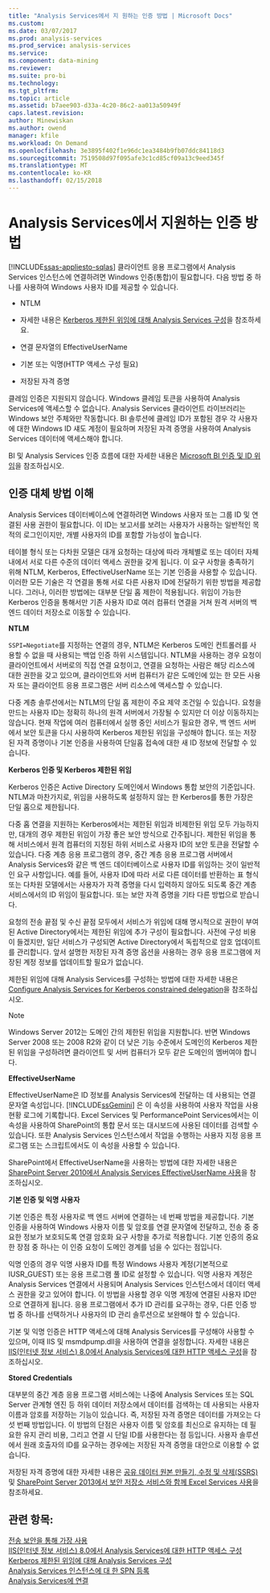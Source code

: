 ```yaml
---
title: "Analysis Services에서 지 원하는 인증 방법 | Microsoft Docs"
ms.custom: 
ms.date: 03/07/2017
ms.prod: analysis-services
ms.prod_service: analysis-services
ms.service: 
ms.component: data-mining
ms.reviewer: 
ms.suite: pro-bi
ms.technology: 
ms.tgt_pltfrm: 
ms.topic: article
ms.assetid: b7aee903-d33a-4c20-86c2-aa013a50949f
caps.latest.revision: 
author: Minewiskan
ms.author: owend
manager: kfile
ms.workload: On Demand
ms.openlocfilehash: 3e3895f402f1e96dc1ea3484b9fb07ddc84118d3
ms.sourcegitcommit: 7519508d97f095afe3c1cd85cf09a13c9eed345f
ms.translationtype: MT
ms.contentlocale: ko-KR
ms.lasthandoff: 02/15/2018
---
```

# <a name="authentication-methodologies-supported-by-analysis-services"></a>Analysis Services에서 지원하는 인증 방법
[!INCLUDE[ssas-appliesto-sqlas](../../includes/ssas-appliesto-sqlas.md)]
클라이언트 응용 프로그램에서 Analysis Services 인스턴스에 연결하려면 Windows 인증(통합)이 필요합니다. 다음 방법 중 하나를 사용하여 Windows 사용자 ID를 제공할 수 있습니다.  
  
-   NTLM  
  
-   자세한 내용은 [Kerberos 제한된 위임에 대해 Analysis Services 구성](../../analysis-services/instances/configure-analysis-services-for-kerberos-constrained-delegation.md)을 참조하세요.  
  
-   연결 문자열의 EffectiveUserName  
  
-   기본 또는 익명(HTTP 액세스 구성 필요)  
  
-   저장된 자격 증명  
  
 클레임 인증은 지원되지 않습니다. Windows 클레임 토큰을 사용하여 Analysis Services에 액세스할 수 없습니다. Analysis Services 클라이언트 라이브러리는 Windows 보안 주체와만 작동합니다. BI 솔루션에 클레임 ID가 포함된 경우 각 사용자에 대한 Windows ID 섀도 계정이 필요하며 저장된 자격 증명을 사용하여 Analysis Services 데이터에 액세스해야 합니다.  
  
 BI 및 Analysis Services 인증 흐름에 대한 자세한 내용은 [Microsoft BI 인증 및 ID 위임](http://go.microsoft.com/fwlink/?LinkID=286576)을 참조하십시오.  
  
##  <a name="bkmk_auth"></a> 인증 대체 방법 이해  
 Analysis Services 데이터베이스에 연결하려면 Windows 사용자 또는 그룹 ID 및 연결된 사용 권한이 필요합니다. 이 ID는 보고서를 보려는 사용자가 사용하는 일반적인 목적의 로그인이지만, 개별 사용자의 ID를 포함할 가능성이 높습니다.  
  
 테이블 형식 또는 다차원 모델은 대개 요청하는 대상에 따라 개체별로 또는 데이터 자체 내에서 서로 다른 수준의 데이터 액세스 권한을 갖게 됩니다. 이 요구 사항을 충족하기 위해 NTLM, Kerberos, EffectiveUserName 또는 기본 인증을 사용할 수 있습니다. 이러한 모든 기술은 각 연결을 통해 서로 다른 사용자 ID에 전달하기 위한 방법을 제공합니다. 그러나, 이러한 방법에는 대부분 단일 홉 제한이 적용됩니다. 위임이 가능한 Kerberos 인증을 통해서만 기존 사용자 ID로 여러 컴퓨터 연결을 거쳐 원격 서버의 백 엔드 데이터 저장소로 이동할 수 있습니다.  
  
 **NTLM**  
  
 `SSPI=Negotiate`를 지정하는 연결의 경우, NTLM은 Kerberos 도메인 컨트롤러를 사용할 수 없을 때 사용되는 백업 인증 하위 시스템입니다. NTLM을 사용하는 경우 요청이 클라이언트에서 서버로의 직접 연결 요청이고, 연결을 요청하는 사람은 해당 리소스에 대한 권한을 갖고 있으며, 클라이언트와 서버 컴퓨터가 같은 도메인에 있는 한 모든 사용자 또는 클라이언트 응용 프로그램은 서버 리소스에 액세스할 수 있습니다.  
  
 다중 계층 솔루션에서는 NTLM의 단일 홉 제한이 주요 제약 조건일 수 있습니다. 요청을 만드는 사용자 ID는 정확히 하나의 원격 서버에서 가장될 수 있지만 더 이상 이동하지는 않습니다. 현재 작업에 여러 컴퓨터에서 실행 중인 서비스가 필요한 경우, 백 엔드 서버에서 보안 토큰을 다시 사용하여 Kerberos 제한된 위임을 구성해야 합니다. 또는 저장된 자격 증명이나 기본 인증을 사용하여 단일홉 접속에 대한 새 ID 정보에 전달할 수 있습니다.  
  
 **Kerberos 인증 및 Kerberos 제한된 위임**  
  
 Kerberos 인증은 Active Directory 도메인에서 Windows 통합 보안의 기준입니다. NTLM과 마찬가지로, 위임을 사용하도록 설정하지 않는 한 Kerberos를 통한 가장은 단일 홉으로 제한됩니다.  
  
 다중 홉 연결을 지원하는 Kerberos에서는 제한된 위임과 비제한된 위임 모두 가능하지만, 대개의 경우 제한된 위임이 가장 좋은 보안 방식으로 간주됩니다. 제한된 위임을 통해 서비스에서 원격 컴퓨터의 지정된 하위 서비스로 사용자 ID의 보안 토큰을 전달할 수 있습니다. 다중 계층 응용 프로그램의 경우, 중간 계층 응용 프로그램 서버에서 Analysis Services와 같은 백 엔드 데이터베이스로 사용자 ID를 위임하는 것이 일반적인 요구 사항입니다. 예를 들어, 사용자 ID에 따라 서로 다른 데이터를 반환하는 표 형식 또는 다차원 모델에서는 사용자가 자격 증명을 다시 입력하지 않아도 되도록 중간 계층 서비스에서의 ID 위임이 필요합니다. 또는 보안 자격 증명을 기타 다른 방법으로 받습니다.  
  
 요청의 전송 끝점 및 수신 끝점 모두에서 서비스가 위임에 대해 명시적으로 권한이 부여된 Active Directory에서는 제한된 위임에 추가 구성이 필요합니다. 사전에 구성 비용이 들겠지만, 일단 서비스가 구성되면 Active Directory에서 독립적으로 암호 업데이트를 관리합니다. 앞서 설명한 저장된 자격 증명 옵션을 사용하는 경우 응용 프로그램에 저장된 계정 정보를 업데이트할 필요가 없습니다.  
  
 제한된 위임에 대해 Analysis Services를 구성하는 방법에 대한 자세한 내용은 [Configure Analysis Services for Kerberos constrained delegation](../../analysis-services/instances/configure-analysis-services-for-kerberos-constrained-delegation.md)을 참조하십시오.  
  
> [!NOTE]  
>  Windows Server 2012는 도메인 간의 제한된 위임을 지원합니다. 반면 Windows Server 2008 또는 2008 R2와 같이 더 낮은 기능 수준에서 도메인의 Kerberos 제한된 위임을 구성하려면 클라이언트 및 서버 컴퓨터가 모두 같은 도메인의 멤버여야 합니다.  
  
 **EffectiveUserName**  
  
 EffectiveUserName은 ID 정보를 Analysis Services에 전달하는 데 사용되는 연결 문자열 속성입니다. [!INCLUDE[ssGemini](../../includes/ssgemini-md.md)] 은 이 속성을 사용하여 사용자 작업을 사용 현황 로그에 기록합니다. Excel Services 및 PerformancePoint Services에서는 이 속성을 사용하여 SharePoint의 통합 문서 또는 대시보드에 사용된 데이터를 검색할 수 있습니다. 또한 Analysis Services 인스턴스에서 작업을 수행하는 사용자 지정 응용 프로그램 또는 스크립트에서도 이 속성을 사용할 수 있습니다.  
  
 SharePoint에서 EffectiveUserName을 사용하는 방법에 대한 자세한 내용은 [SharePoint Server 2010에서 Analysis Services EffectiveUserName 사용](http://go.microsoft.com/fwlink/?LinkId=311905)을 참조하십시오.  
  
 **기본 인증 및 익명 사용자**  
  
 기본 인증은 특정 사용자로 백 엔드 서버에 연결하는 네 번째 방법을 제공합니다. 기본 인증을 사용하여 Windows 사용자 이름 및 암호를 연결 문자열에 전달하고, 전송 중 중요한 정보가 보호되도록 연결 암호화 요구 사항을 추가로 적용합니다. 기본 인증의 중요한 장점 중 하나는 이 인증 요청이 도메인 경계를 넘을 수 있다는 점입니다.  
  
 익명 인증의 경우 익명 사용자 ID를 특정 Windows 사용자 계정(기본적으로 IUSR_GUEST) 또는 응용 프로그램 풀 ID로 설정할 수 있습니다. 익명 사용자 계정은 Analysis Services 연결에서 사용되며 Analysis Services 인스턴스에서 데이터 액세스 권한을 갖고 있어야 합니다. 이 방법을 사용할 경우 익명 계정에 연결된 사용자 ID만으로 연결하게 됩니다. 응용 프로그램에서 추가 ID 관리를 요구하는 경우, 다른 인증 방법 중 하나를 선택하거나 사용자의 ID 관리 솔루션으로 보완해야 할 수 있습니다.  
  
 기본 및 익명 인증은 HTTP 액세스에 대해 Analysis Services를 구성해야 사용할 수 있으며, 이때 IIS 및 msmdpump.dll을 사용하여 연결을 설정합니다. 자세한 내용은 [IIS&#40;인터넷 정보 서비스&#41; 8.0에서 Analysis Services에 대한 HTTP 액세스 구성](../../analysis-services/instances/configure-http-access-to-analysis-services-on-iis-8-0.md)을 참조하십시오.  
  
 **Stored Credentials**  
  
 대부분의 중간 계층 응용 프로그램 서비스에는 나중에 Analysis Services 또는 SQL Server 관계형 엔진 등 하위 데이터 저장소에서 데이터를 검색하는 데 사용되는 사용자 이름과 암호를 저장하는 기능이 있습니다. 즉, 저장된 자격 증명은 데이터를 가져오는 다섯 번째 방법입니다. 이 방법의 단점은 사용자 이름 및 암호를 최신으로 유지하는 데 필요한 유지 관리 비용, 그리고 연결 시 단일 ID를 사용한다는 점 등입니다. 사용자 솔루션에서 원래 호출자의 ID를 요구하는 경우에는 저장된 자격 증명을 대안으로 이용할 수 없습니다.  
  
 저장된 자격 증명에 대한 자세한 내용은 [공유 데이터 원본 만들기, 수정 및 삭제&#40;SSRS&#41;](../../reporting-services/report-data/create-modify-and-delete-shared-data-sources-ssrs.md) 및 [SharePoint Server 2013에서 보안 저장소 서비스와 함께 Excel Services 사용](http://go.microsoft.com/fwlink/?LinkID=309869)을 참조하세요.  
  
## <a name="see-also"></a>관련 항목:  
 [전송 보안을 통해 가장 사용](http://go.microsoft.com/fwlink/?LinkId=311727)   
 [IIS&#40;인터넷 정보 서비스&#41; 8.0에서 Analysis Services에 대한 HTTP 액세스 구성](../../analysis-services/instances/configure-http-access-to-analysis-services-on-iis-8-0.md)   
 [Kerberos 제한된 위임에 대해 Analysis Services 구성](../../analysis-services/instances/configure-analysis-services-for-kerberos-constrained-delegation.md)   
 [Analysis Services 인스턴스에 대 한 SPN 등록](../../analysis-services/instances/spn-registration-for-an-analysis-services-instance.md)   
 [Analysis Services에 연결](../../analysis-services/instances/connect-to-analysis-services.md)  
  
  
